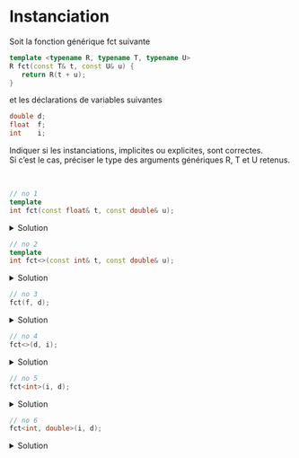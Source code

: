 # Instanciation

Soit la fonction générique fct suivante

~~~cpp
template <typename R, typename T, typename U>
R fct(const T& t, const U& u) {
   return R(t + u);
}
~~~

et les déclarations de variables suivantes 

~~~cpp
double d;
float  f;
int    i;
~~~

Indiquer si les instanciations, implicites ou explicites, sont correctes.<br>
Si c’est le cas, préciser le type des arguments génériques R, T et U retenus.

<br>

~~~cpp
// no 1
template
int fct(const float& t, const double& u);
~~~

<details>
<summary>Solution</summary>

Correct

- R : `int`
- T : `float`
- U : `double`

------------------------------------------------
</details>

~~~cpp
// no 2
template
int fct<>(const int& t, const double& u);
~~~

<details>
<summary>Solution</summary>

Correct

- R : `int`
- T : `int `
- U : `double`

------------------------------------------------
</details>

~~~cpp
// no 3
fct(f, d);
~~~

<details>
<summary>Solution</summary>

Incorrect. R n'est pas déductible. 

------------------------------------------------
</details>

~~~cpp
// no 4
fct<>(d, i);
~~~

<details>
<summary>Solution</summary>

Incorrect. R n'est pas déductible. 

------------------------------------------------
</details>

~~~cpp
// no 5
fct<int>(i, d);
~~~

<details>
<summary>Solution</summary>

Correct

- R : `int`
- T : `int`
- U : `double`

------------------------------------------------
</details>

~~~cpp
// no 6
fct<int, double>(i, d);
~~~

<details>
<summary>Solution</summary>

Correct

- R : `int`
- T : `double`
- U : `double`

------------------------------------------------
</details>
  
